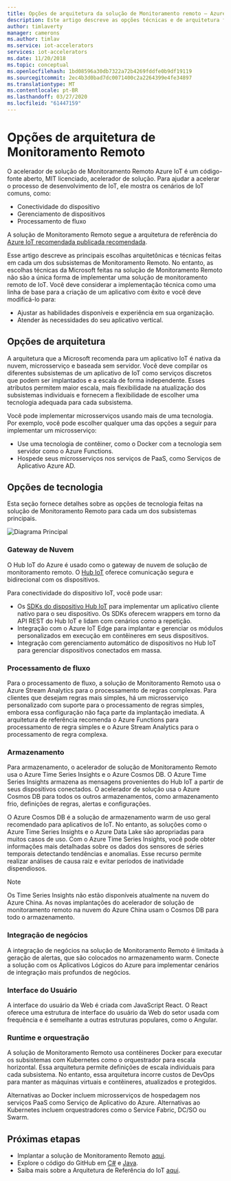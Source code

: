 ```yaml
---
title: Opções de arquitetura da solução de Monitoramento remoto – Azure | Microsoft Docs
description: Este artigo descreve as opções técnicas e de arquitetura feitas no Monitoramento Remoto
author: timlaverty
manager: camerons
ms.author: timlav
ms.service: iot-accelerators
services: iot-accelerators
ms.date: 11/20/2018
ms.topic: conceptual
ms.openlocfilehash: 1bd08596a30db7322a72b4269fddfe0b9df19119
ms.sourcegitcommit: 2ec4b3d0bad7dc0071400c2a2264399e4fe34897
ms.translationtype: MT
ms.contentlocale: pt-BR
ms.lasthandoff: 03/27/2020
ms.locfileid: "61447159"
---
```

# <a name="remote-monitoring-architectural-choices"></a>Opções de arquitetura de Monitoramento Remoto

O acelerador de solução de Monitoramento Remoto Azure IoT é um código-fonte aberto, MIT licenciado, acelerador de solução. Para ajudar a acelerar o processo de desenvolvimento de IoT, ele mostra os cenários de IoT comuns, como:

- Conectividade do dispositivo
- Gerenciamento de dispositivos
- Processamento de fluxo

A solução de Monitoramento Remoto segue a arquitetura de referência do [Azure IoT recomendada publicada recomendada](https://aka.ms/iotrefarchitecture).

Esse artigo descreve as principais escolhas arquitetônicas e técnicas feitas em cada um dos subsistemas de Monitoramento Remoto. No entanto, as escolhas técnicas da Microsoft feitas na solução de Monitoramento Remoto não são a única forma de implementar uma solução de monitoramento remoto de IoT. Você deve considerar a implementação técnica como uma linha de base para a criação de um aplicativo com êxito e você deve modificá-lo para:

- Ajustar as habilidades disponíveis e experiência em sua organização.
- Atender às necessidades do seu aplicativo vertical.

## <a name="architectural-choices"></a>Opções de arquitetura

A arquitetura que a Microsoft recomenda para um aplicativo IoT é nativa da nuvem, microsserviço e baseada sem servidor. Você deve compilar os diferentes subsistemas de um aplicativo de IoT como serviços discretos que podem ser implantados e a escala de forma independente. Esses atributos permitem maior escala, mais flexibilidade na atualização dos subsistemas individuais e fornecem a flexibilidade de escolher uma tecnologia adequada para cada subsistema.

Você pode implementar microsserviços usando mais de uma tecnologia. Por exemplo, você pode escolher qualquer uma das opções a seguir para implementar um microsserviço:

- Use uma tecnologia de contêiner, como o Docker com a tecnologia sem servidor como o Azure Functions.
- Hospede seus microsserviços nos serviços de PaaS, como Serviços de Aplicativo Azure AD.

## <a name="technology-choices"></a>Opções de tecnologia

Esta seção fornece detalhes sobre as opções de tecnologia feitas na solução de Monitoramento Remoto para cada um dos subsistemas principais.

![Diagrama Principal](./media/iot-accelerators-remote-monitoring-architectural-choices/subsystem.png)

### <a name="cloud-gateway"></a>Gateway de Nuvem

O Hub IoT do Azure é usado como o gateway de nuvem de solução de monitoramento remoto. O [Hub IoT](https://azure.microsoft.com/services/iot-hub/) oferece comunicação segura e bidirecional com os dispositivos.

Para conectividade do dispositivo IoT, você pode usar:

- Os [SDKs do dispositivo Hub IoT](../iot-hub/iot-hub-devguide-sdks.md#azure-iot-hub-device-sdks) para implementar um aplicativo cliente nativo para o seu dispositivo. Os SDKs oferecem wrappers em torno da API REST do Hub IoT e lidam com cenários como a repetição.
- Integração com o Azure IoT Edge para implantar e gerenciar os módulos personalizados em execução em contêineres em seus dispositivos.
- Integração com gerenciamento automático de dispositivos no Hub IoT para gerenciar dispositivos conectados em massa.

### <a name="stream-processing"></a>Processamento de fluxo

Para o processamento de fluxo, a solução de Monitoramento Remoto usa o Azure Stream Analytics para o processamento de regras complexas. Para clientes que desejam regras mais simples, há um microsserviço personalizado com suporte para o processamento de regras simples, embora essa configuração não faça parte da implantação imediata. A arquitetura de referência recomenda o Azure Functions para processamento de regra simples e o Azure Stream Analytics para o processamento de regra complexa.

### <a name="storage"></a>Armazenamento

Para armazenamento, o acelerador de solução de Monitoramento Remoto usa o Azure Time Series Insights e o Azure Cosmos DB. O Azure Time Series Insights armazena as mensagens provenientes do Hub IoT a partir de seus dispositivos conectados. O acelerador de solução usa o Azure Cosmos DB para todos os outros armazenamentos, como armazenamento frio, definições de regras, alertas e configurações.

O Azure Cosmos DB é a solução de armazenamento warm de uso geral recomendado para aplicativos de IoT. No entanto, as soluções como o Azure Time Series Insights e o Azure Data Lake são apropriadas para muitos casos de uso. Com o Azure Time Series Insights, você pode obter informações mais detalhadas sobre os dados dos sensores de séries temporais detectando tendências e anomalias. Esse recurso permite realizar análises de causa raiz e evitar períodos de inatividade dispendiosos.

> [!NOTE]
> Os Time Series Insights não estão disponíveis atualmente na nuvem do Azure China. As novas implantações do acelerador de solução de monitoramento remoto na nuvem do Azure China usam o Cosmos DB para todo o armazenamento.

### <a name="business-integration"></a>Integração de negócios

A integração de negócios na solução de Monitoramento Remoto é limitada à geração de alertas, que são colocados no armazenamento warm. Conecte a solução com os Aplicativos Lógicos do Azure para implementar cenários de integração mais profundos de negócios.

### <a name="user-interface"></a>Interface do Usuário

A interface do usuário da Web é criada com JavaScript React. O React oferece uma estrutura de interface do usuário da Web do setor usada com frequência e é semelhante a outras estruturas populares, como o Angular.

### <a name="runtime-and-orchestration"></a>Runtime e orquestração

A solução de Monitoramento Remoto usa contêineres Docker para executar os subsistemas com Kubernetes como o orquestrador para escala horizontal. Essa arquitetura permite definições de escala individuais para cada subsistema. No entanto, essa arquitetura incorre custos de DevOps para manter as máquinas virtuais e contêineres, atualizados e protegidos.

Alternativas ao Docker incluem microsserviços de hospedagem nos serviços PaaS como Serviço de Aplicativo do Azure. Alternativas ao Kubernetes incluem orquestradores como o Service Fabric, DC/SO ou Swarm.

## <a name="next-steps"></a>Próximas etapas

* Implantar a solução de Monitoramento Remoto [aqui](https://www.azureiotsolutions.com/).
* Explore o código do GitHub em [C#](https://github.com/Azure/azure-iot-pcs-remote-monitoring-dotnet/) e [Java](https://github.com/Azure/azure-iot-pcs-remote-monitoring-java/).  
* Saiba mais sobre a Arquitetura de Referência do IoT [aqui](https://aka.ms/iotrefarchitecture).
